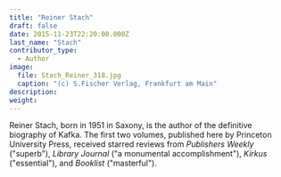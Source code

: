 ```yaml
---
title: "Reiner Stach"
draft: false
date: 2015-11-23T22:20:00.000Z
last_name: "Stach"
contributor_type:
  - Author
image:
  file: Stach_Reiner_318.jpg
  caption: "(c) S.Fischer Verlag, Frankfurt am Main"
description:
weight:
---
```


Reiner Stach, born in 1951 in Saxony, is the author of the definitive biography of Kafka. The first two volumes, published here by Princeton University Press, received starred reviews from _Publishers Weekly_ ("superb"), _Library Journal_ ("a monumental accomplishment"), _Kirkus_ ("essential"), and _Booklist_ ("masterful").

